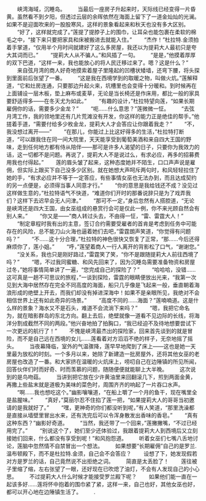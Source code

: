 　　峡湾海域，沉睡岛。
　　当最后一座房子升起来时，天际线已经变得一片昏黄。虽然看不到夕阳，但透过云层的余晖依然在海面上留下了一道金灿灿的光澜。如果不是迎面吹来的一股股寒风，这样的景象看起来和秋天也没有多大区别。
　　“好了，这样就完成了。”莲提了提脖子上的围巾，让耳朵也能包裹在柔软的棉毛之中，“接下来只要把家具和床被搬进去就能入住。”
　　“杰作！”杜拉特.金须拍着手掌道，“仅用半个月时间就建好了这么多房屋，我还以为提莉大人最初只是夸大其词而已。”
　　“提莉大人从不骗人。”和风插了一句。
　　“是是，”他摸着厚厚的双下巴道，“这样一来，我也能放心的将人民迁移过来了。嗯？这是什么？”
　　来自弦月湾的商人好奇地摸索着屋子里隆起的凹槽状矮墙，还弯下腰，将头探到里面前后张望了一番。
　　“这是我在西境学到的取暖之物，叫做火炕。”莲解释道，“它和灶房连通，只要那边升起火来，坑槽里也会变得十分暖和。到时候再在上面铺设一层木板，垫上麻布或麦草，无论是当长椅还是作床用，都比一般的家具要舒适得多――在冬天尤为如此。”
　　“有趣的设计，”杜拉特望向莲，“如果长期雇佣你的话，需要多少金龙？”
　　“呃……什么意思？”莲微微一怔。
　　“去弦月湾工作，我的领地里还有几片荒滩没有开发，你这样的能力正是绝佳的帮手。”他搓着手道，“需要付给多少枚金龙，提莉大人才会答应让你跟着我走？”
　　“不，我没想过离开――”
　　“在那儿，你能过上比这好得多的生活，”杜拉特打断道，“可以跟我住在同一间大院里，天天能享受到葡萄美酒和来自四大王国的野味，走到任何地方都有侍从陪伴――那可是许多人渴望的日子，只要你为我效力的话，这一切都不是问题。再说了，提莉大人不是说过么，有求必应，再多的招募费用我也付得起。”
　　莲的眉头皱了起来，这种态度她并不陌生，口口声声说是雇佣，但实际上跟买下自己没多少区别。就在她想大声呵斥两句时，和风轻轻拉住了她的手，“有求必应并不等于一定答应，有些事情女巫也无法办到，而且达成契约的另一点便是，必须得当事人同意才行。”
　　“你的意思是我给钱还不成？没见过这样做生意的，”杜拉特语气不快道，“难道你们开时的那番说辞只是为了戏弄我们？这样下去迟早会无人问津。”
　　“那可不一定，”身后忽然有人搭腔道，“无论是峡湾还是四大王国，由女巫组成的悬赏行会可是仅此一例，你不来光顾自然会有别人来。”
　　“你又是――”商人转过头去，不由得一怔，“雷、雷霆大人！”
　　“制定章程时我有出的主意，签订合约需要受雇者的首肯是考虑到任务中可能存在的风险，总不能刀山火海也逼着她们去吧，”雷霆朗声笑道，“你觉得有问题吗？”
　　“不……这十分合理，”杜拉特的神色很快又恢复了正常，“那……今后还得麻烦你了，莲小姐。”
　　“呼，”莲望着商人一行人离开的背影松了口气，“谢谢您。”
　　“没关系，我也只是刚好路过，”雷霆笑了笑，“你不是跟随提莉大人前往西境了吗？”
　　“嗯，不过我同蜜糖、和风先回来了，因为沉睡岛需要准备物资和房屋过冬，”她将事情简单讲了一遍，“您完成自己的探险了？”
　　“哈哈哈，没错……这可真是一趟不可思议的旅程，”一谈到探险，雷霆的眼睛便放出光来，“我第一次见到大海中居然存在完全不同高度的海面，船只几乎像是飞起来一般，垂直朝着海浪形成的绝壁上开去，而我们却没有掉进深海中！如果不是亲眼所见，我绝对不会相信世界上还有如此奇异的场景。”
　　“高度不同的……海面？”莲喃喃道。这是什么样的景象？海水又不是石头，难道不会流淌下来吗？”
　　“嗯，我把它命名为，就在暗影群岛的东北方向。翻上去后，绝壁就像一道看不见边际的长线，将海洋分割成截然不同的两段。”他兴奋地拍了拍胸口，“我已经迫不及待地想要尝试下一次更远的航行了！”
　　不愧是峡湾最杰出的探险家，回来首先谈到的就是冒险，而不是自己远在西境的女儿……莲看着对方滔滔不绝的样子，无奈地摇了摇头。
　　当夜幕降临，室外的气温骤降，莲早早地爬到了床上――这也是她一天里最为放松的时刻。一个多月以来，她除了新建造一批房屋外，还将其他女巫的老房屋也改造了一番。和大家挤在温暖的火炕床上，唠叨自己在边陲镇的所见所闻，回答伙伴们时而好奇、时而羡慕的问题，随随便便就能聊上大半晚。
　　这次说到的是鸟吻菇。
　　当讲到把它放在少许黄油里来回翻滚几下，煎到两面金黄，再撒上些盐末就是道极为美味的菜色时，周围齐齐的响起了一片吞口水声。
　　“啊……我也想吃这个。”幽影嚷嚷道，“在船上嚼了一个月的鱼干，现在嘴里全是盐腥味。”
　　“真好，”莫丽尔忍不住掐了莲一把，“如果提莉大人的哥哥当初邀请的是我就好了。”
　　“嘿，更神奇的你们都没听到呢，”有人笑道，“那里洗澡都是直接从墙壁里冒出水来，还有洗完后可以令浑身散发出香味的香皂。”
　　“真有这种东西？”幽影好奇道。
　　“当然，我还带了一个回来，”莲撇撇嘴，“不过已经用完了。”
　　“别说这个了，她们至少还体验过，我跟着提莉大人到西境后又立刻接她们回来，什么都没有享受到呢！”和风抱怨道。
　　听着女巫们七嘴八舌地讨论，莲脑中忽然情不自禁冒出一个想法。
　　如果想要“长期雇佣”自己的是罗兰.温布顿殿下，而不是杜拉特.金须，自己会不会答应？
　　设想了下，她发现假若对方是罗兰的话，自己竟然说不出拒绝之词。
　　简直是太丢脸了！
　　莲往被子里缩了缩，左右张望了一眼，还好现在已吹熄了油灯，不会有人发现自己的小心思。
　　不过提莉大人什么时候才能接受罗兰殿下呢？
　　如果他们能一直在一起该多好……莲将怀中抱着的围巾紧了紧，这样一来，自己也好，其他女巫也好，都可以开心地在边陲镇生活了。
　　.